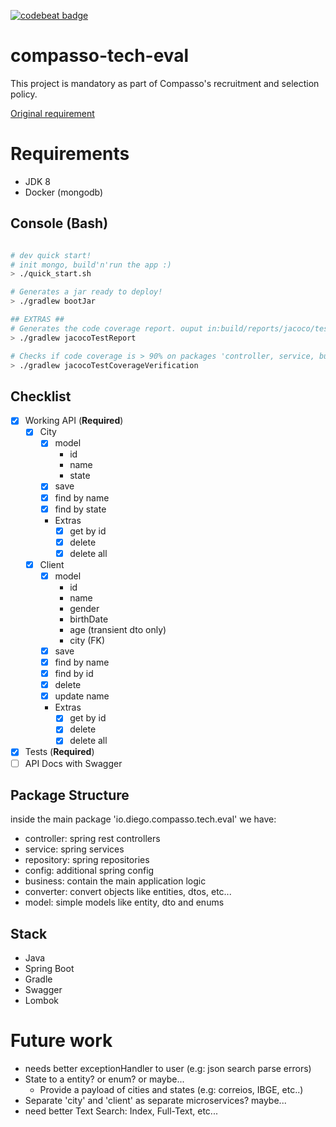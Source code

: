 [![codebeat badge](https://codebeat.co/badges/d3ae9ec4-5f2e-4508-b4a4-fb4856aa440b)](https://codebeat.co/a/diego-rocha-2/projects/github-com-diego-rocha-compasso-tech-eval-master)

# compasso-tech-eval

This project is mandatory as part of Compasso's recruitment and selection policy.

[Original requirement](./MISSION.md)

# Requirements
 - JDK 8
 - Docker (mongodb)

## Console (Bash)
```bash

# dev quick start!
# init mongo, build'n'run the app :)
> ./quick_start.sh

# Generates a jar ready to deploy!
> ./gradlew bootJar

## EXTRAS ##
# Generates the code coverage report. ouput in:build/reports/jacoco/test/html/index.html
> ./gradlew jacocoTestReport

# Checks if code coverage is > 90% on packages 'controller, service, business and converter'
> ./gradlew jacocoTestCoverageVerification

```
## Checklist

- [x] Working API (**Required**)
    - [x] City
        - [x] model
            - id
            - name
            - state
        - [x] save
        - [x] find by name
        - [x] find by state
        - Extras
            - [x] get by id
            - [x] delete
            - [x] delete all
    - [x] Client
        - [x] model
            - id
            - name
            - gender
            - birthDate
            - age (transient dto only)
            - city (FK)
        - [x] save
        - [x] find by name
        - [x] find by id
        - [x] delete
        - [x] update name
        - Extras
            - [x] get by id
            - [x] delete
            - [x] delete all
- [x] Tests (**Required**)
- [ ] API Docs with Swagger

## Package Structure

inside the main package 'io.diego.compasso.tech.eval' we have:
- controller: spring rest controllers
- service: spring services
- repository: spring repositories
- config: additional spring config
- business: contain the main application logic
- converter: convert objects like entities, dtos, etc...
- model: simple models like entity, dto and enums

## Stack
 - Java
 - Spring Boot
 - Gradle
 - Swagger
 - Lombok
 
# Future work
 - needs better exceptionHandler to user (e.g: json search parse errors)
 - State to a entity? or enum? or maybe...
    - Provide a payload of cities and states (e.g: correios, IBGE, etc..)
 - Separate 'city' and 'client' as separate microservices? maybe...
 - need better Text Search: Index, Full-Text, etc...